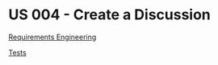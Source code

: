 # US 004 - Create a Discussion

[Requirements Engineering](01.requirements-engineering/readme.md)

[Tests](02.tests/readme.md)
 